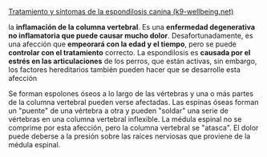 [Tratamiento y síntomas de la espondilosis canina (k9-wellbeing.net)](http://www.k9-wellbeing.net/dog-spondylosis.htm)


la **inflamación de la columna vertebral**. 
Es una **enfermedad degenerativa no inflamatoria que puede causar mucho dolor**. 
Desafortunadamente, es una afección que **empeorará con la edad y el tiempo**, pero se puede **controlar con el tratamiento** correcto.
La espondilosis es **causada por el estrés en las articulaciones** de los perros, que están activas, sin embargo, los factores hereditarios también pueden hacer que se desarrolle esta afección




Se forman espolones óseos a lo largo de las vértebras y una o más partes de la columna vertebral pueden verse afectadas. Las espinas óseas forman un "puente" de una vértebra a otra y pueden "soldar" una serie de vértebras en una columna vertebral inflexible. La médula espinal no se comprime por esta afección, pero la columna vertebral se "atasca". El dolor puede deberse a la presión sobre las raíces nerviosas que proviene de la médula espinal.